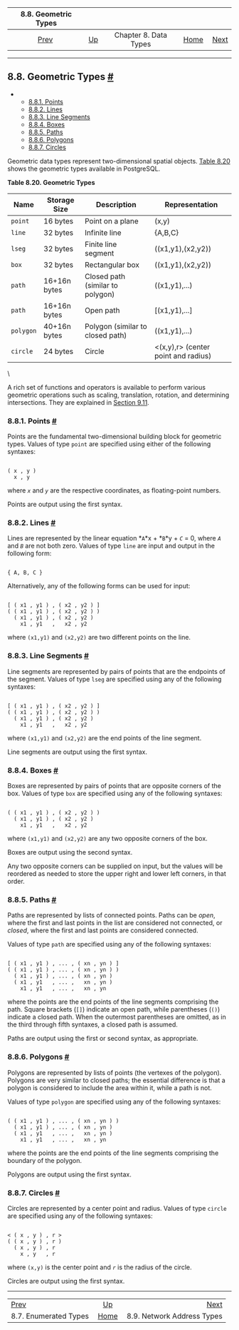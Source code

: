 <!--?xml version="1.0" encoding="UTF-8" standalone="no"?-->

|                 8.8. Geometric Types                |                                             |                       |                                                       |                                                               |
| :-------------------------------------------------: | :------------------------------------------ | :-------------------: | ----------------------------------------------------: | ------------------------------------------------------------: |
| [Prev](datatype-enum.html "8.7. Enumerated Types")  | [Up](datatype.html "Chapter 8. Data Types") | Chapter 8. Data Types | [Home](index.html "PostgreSQL 17devel Documentation") |  [Next](datatype-net-types.html "8.9. Network Address Types") |

***

## 8.8. Geometric Types [#](#DATATYPE-GEOMETRIC)

*   *   [8.8.1. Points](datatype-geometric.html#DATATYPE-GEOMETRIC-POINTS)
    *   [8.8.2. Lines](datatype-geometric.html#DATATYPE-LINE)
    *   [8.8.3. Line Segments](datatype-geometric.html#DATATYPE-LSEG)
    *   [8.8.4. Boxes](datatype-geometric.html#DATATYPE-GEOMETRIC-BOXES)
    *   [8.8.5. Paths](datatype-geometric.html#DATATYPE-GEOMETRIC-PATHS)
    *   [8.8.6. Polygons](datatype-geometric.html#DATATYPE-POLYGON)
    *   [8.8.7. Circles](datatype-geometric.html#DATATYPE-CIRCLE)

Geometric data types represent two-dimensional spatial objects. [Table 8.20](datatype-geometric.html#DATATYPE-GEO-TABLE "Table 8.20. Geometric Types") shows the geometric types available in PostgreSQL.

**Table 8.20. Geometric Types**

| Name      | Storage Size | Description                      | Representation                      |
| --------- | ------------ | -------------------------------- | ----------------------------------- |
| `point`   | 16 bytes     | Point on a plane                 | (x,y)                               |
| `line`    | 32 bytes     | Infinite line                    | {A,B,C}                             |
| `lseg`    | 32 bytes     | Finite line segment              | ((x1,y1),(x2,y2))                   |
| `box`     | 32 bytes     | Rectangular box                  | ((x1,y1),(x2,y2))                   |
| `path`    | 16+16n bytes | Closed path (similar to polygon) | ((x1,y1),...)                       |
| `path`    | 16+16n bytes | Open path                        | \[(x1,y1),...]                      |
| `polygon` | 40+16n bytes | Polygon (similar to closed path) | ((x1,y1),...)                       |
| `circle`  | 24 bytes     | Circle                           | <(x,y),r> (center point and radius) |

\


A rich set of functions and operators is available to perform various geometric operations such as scaling, translation, rotation, and determining intersections. They are explained in [Section 9.11](functions-geometry.html "9.11. Geometric Functions and Operators").

### 8.8.1. Points [#](#DATATYPE-GEOMETRIC-POINTS)



Points are the fundamental two-dimensional building block for geometric types. Values of type `point` are specified using either of the following syntaxes:

```

( x , y )
  x , y
```

where *`x`* and *`y`* are the respective coordinates, as floating-point numbers.

Points are output using the first syntax.

### 8.8.2. Lines [#](#DATATYPE-LINE)



Lines are represented by the linear equation *`A`*x + *`B`*y + *`C`* = 0, where *`A`* and *`B`* are not both zero. Values of type `line` are input and output in the following form:

```

{ A, B, C }
```

Alternatively, any of the following forms can be used for input:

```

[ ( x1 , y1 ) , ( x2 , y2 ) ]
( ( x1 , y1 ) , ( x2 , y2 ) )
  ( x1 , y1 ) , ( x2 , y2 )
    x1 , y1   ,   x2 , y2
```

where `(x1,y1)` and `(x2,y2)` are two different points on the line.

### 8.8.3. Line Segments [#](#DATATYPE-LSEG)



Line segments are represented by pairs of points that are the endpoints of the segment. Values of type `lseg` are specified using any of the following syntaxes:

```

[ ( x1 , y1 ) , ( x2 , y2 ) ]
( ( x1 , y1 ) , ( x2 , y2 ) )
  ( x1 , y1 ) , ( x2 , y2 )
    x1 , y1   ,   x2 , y2
```

where `(x1,y1)` and `(x2,y2)` are the end points of the line segment.

Line segments are output using the first syntax.

### 8.8.4. Boxes [#](#DATATYPE-GEOMETRIC-BOXES)



Boxes are represented by pairs of points that are opposite corners of the box. Values of type `box` are specified using any of the following syntaxes:

```

( ( x1 , y1 ) , ( x2 , y2 ) )
  ( x1 , y1 ) , ( x2 , y2 )
    x1 , y1   ,   x2 , y2
```

where `(x1,y1)` and `(x2,y2)` are any two opposite corners of the box.

Boxes are output using the second syntax.

Any two opposite corners can be supplied on input, but the values will be reordered as needed to store the upper right and lower left corners, in that order.

### 8.8.5. Paths [#](#DATATYPE-GEOMETRIC-PATHS)



Paths are represented by lists of connected points. Paths can be *open*, where the first and last points in the list are considered not connected, or *closed*, where the first and last points are considered connected.

Values of type `path` are specified using any of the following syntaxes:

```

[ ( x1 , y1 ) , ... , ( xn , yn ) ]
( ( x1 , y1 ) , ... , ( xn , yn ) )
  ( x1 , y1 ) , ... , ( xn , yn )
  ( x1 , y1   , ... ,   xn , yn )
    x1 , y1   , ... ,   xn , yn
```

where the points are the end points of the line segments comprising the path. Square brackets (`[]`) indicate an open path, while parentheses (`()`) indicate a closed path. When the outermost parentheses are omitted, as in the third through fifth syntaxes, a closed path is assumed.

Paths are output using the first or second syntax, as appropriate.

### 8.8.6. Polygons [#](#DATATYPE-POLYGON)



Polygons are represented by lists of points (the vertexes of the polygon). Polygons are very similar to closed paths; the essential difference is that a polygon is considered to include the area within it, while a path is not.

Values of type `polygon` are specified using any of the following syntaxes:

```

( ( x1 , y1 ) , ... , ( xn , yn ) )
  ( x1 , y1 ) , ... , ( xn , yn )
  ( x1 , y1   , ... ,   xn , yn )
    x1 , y1   , ... ,   xn , yn
```

where the points are the end points of the line segments comprising the boundary of the polygon.

Polygons are output using the first syntax.

### 8.8.7. Circles [#](#DATATYPE-CIRCLE)



Circles are represented by a center point and radius. Values of type `circle` are specified using any of the following syntaxes:

```

< ( x , y ) , r >
( ( x , y ) , r )
  ( x , y ) , r
    x , y   , r
```

where `(x,y)` is the center point and *`r`* is the radius of the circle.

Circles are output using the first syntax.

***

|                                                     |                                                       |                                                               |
| :-------------------------------------------------- | :---------------------------------------------------: | ------------------------------------------------------------: |
| [Prev](datatype-enum.html "8.7. Enumerated Types")  |      [Up](datatype.html "Chapter 8. Data Types")      |  [Next](datatype-net-types.html "8.9. Network Address Types") |
| 8.7. Enumerated Types                               | [Home](index.html "PostgreSQL 17devel Documentation") |                                    8.9. Network Address Types |
